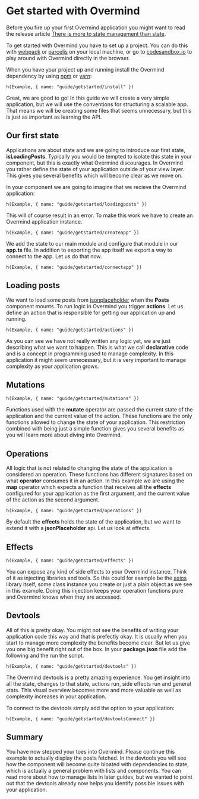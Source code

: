 # Get started with Overmind

Before you fire up your first Overmind application you might want to read the release article [There is more to state management than state](https://medium.com/@christianalfoni/there-is-more-to-state-management-than-state-60ad75e24ea6).

To get started with Overmind you have to set up a project. You can do this with [webpack](https://webpack.js.org/) or [parceljs](https://parceljs.org/) on your local machine, or go to [codesandbox.io](https://codesandbox.io/) to play around with Overmind directly in the browser.

When you have your project up and running install the Overmind dependency by using [npm](https://www.npmjs.com/) or [yarn](https://yarnpkg.com/en/):

```marksy
h(Example, { name: "guide/getstarted/install" })
```

Great, we are good to go! In this guide we will create a very simple application, but we will use the conventions for structuring a scalable app. That means we will be creating some files that seems unnecessary, but this is just as important as learning the API.

## Our first state

Applications are about state and we are going to introduce our first state, **isLoadingPosts**. Typically you would be tempted to isolate this state in your component, but this is exactly what Overmind discourages. In Overmind you rather define the state of your application outside of your view layer. This gives you several benefits which will become clear as we move on.

In your component we are going to imagine that we recieve the Overmind application:

```marksy
h(Example, { name: "guide/getstarted/loadingposts" })
```

This will of course result in an error. To make this work we have to create an Overmind application instance.

```marksy
h(Example, { name: "guide/getstarted/createapp" })
```

We add the state to our main module and configure that module in our **app.ts** file. In addition to exporting the app itself we export a way to connect to the app. Let us do that now.

```marksy
h(Example, { name: "guide/getstarted/connectapp" })
```

## Loading posts

We want to load some posts from [jsonplaceholder](https://jsonplaceholder.typicode.com/) when the **Posts** component mounts. To run logic in Overmind you trigger **actions**. Let us define an action that is responsible for getting our application up and running.

```marksy
h(Example, { name: "guide/getstarted/actions" })
```

As you can see we have not really written any logic yet, we are just describing what we want to happen. This is what we call **declarative** code and is a concept in programming used to manage complexity. In this application it might seem unnecessary, but it is very important to manage complexity as your application grows.

## Mutations

```marksy
h(Example, { name: "guide/getstarted/mutations" })
```

Functions used with the **mutate** operator are passed the current state of the application and the current value of the action. These functions are the only functions allowed to change the state of your application. This restriction combined with being just a simple function gives you several benefits as you will learn more about diving into Overmind.

## Operations

All logic that is not related to changing the state of the application is considered an operation. These functions has different signatures based on what **operator** consumes it in an action. In this example we are using the **map** operator which expects a function that receives all the **effects** configured for your application as the first argument, and the current value of the action as the second argument.

```marksy
h(Example, { name: "guide/getstarted/operations" })
```

By default the **effects** holds the state of the application, but we want to extend it with a **jsonPlaceholder** api. Let us look at effects.

## Effects

```marksy
h(Example, { name: "guide/getstarted/effects" })
```

You can expose any kind of side effects to your Overmind instance. Think of it as injecting libraries and tools. So this could for example be the [axios]() library itself, some class instance you create or just a plain object as we see in this example. Doing this injection keeps your operation functions pure and Overmind knows when they are accessed.

## Devtools

All of this is pretty okay. You might not see the benefits of writing your application code this way and that is prefectly okay. It is usually when you start to manage more complexity the benefits become clear. But let us give you one big benefit right out of the box. In your **package.json** file add the following and the run the script.

```marksy
h(Example, { name: "guide/getstarted/devtools" })
```

The Overmind devtools is a pretty amazing experience. You get insight into all the state, changes to that state, actions run, side effects run and general stats. This visual overview becomes more and more valuable as well as complexity increases in your application. 

To connect to the devtools simply add the option to your application:

```marksy
h(Example, { name: "guide/getstarted/devtoolsConnect" })
```

## Summary

You have now stepped your toes into Overmind. Please continue this example to actually display the posts fetched. In the devtools you will see how the component will become quite bloated with dependencies to state, which is actually a general problem with lists and components. You can read more about how to manage lists in later guides, but we wanted to point out that the devtools already now helps you identify possible issues with your application.